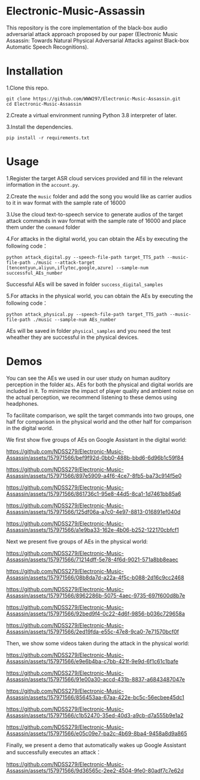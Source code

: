 # Electronic-Music-Assassin
This repository is the core implementation of the black-box audio adversarial attack approach proposed by our paper (Electronic Music Assassin: Towards Natural Physical Adversarial Attacks against Black-box Automatic Speech Recognitions).

# Installation
1.Clone this repo.
```
git clone https://github.com/WWW297/Electronic-Music-Assassin.git
cd Electronic-Music-Assassin
```
2.Create a virtual environment running Python 3.8 interpreter of later.

3.Install the dependencies.
```
pip install -r requirements.txt
```
# Usage
1.Register the target ASR cloud services provided and fill in the relevant information in the  `account.py`.

2.Create the `music` folder and add the song you would like as carrier audios to it in wav format with the sample rate of 16000

3.Use the cloud text-to-speech service to generate audios of the target attack commands in wav format with the sample rate of 16000 and place them under the `command` folder

4.For attacks in the digital world, you can obtain the AEs by executing the following code：
```
python attack_digital.py --speech-file-path target_TTS_path --music-file-path ./music --attack-target [tencentyun,aliyun,iflytec,google,azure] --sample-num successful_AEs_number
```
Successful AEs will be saved in folder `success_digital_samples`

5.For attacks in the physical world, you can obtain the AEs by executing the following code：
```
python attack_physical.py --speech-file-path target_TTS_path --music-file-path ./music --sample-num AEs_number
```
AEs will be saved in folder `physical_samples` and you need the test wheather they are successful in the physical devices.

# Demos
You can see the AEs we used in our user study on human auditory perception in the folder `AEs`. AEs for both the physical and digital worlds are included in it. To minimize the impact of player quality and ambient noise on the actual perception, we recommend listening to these demos using headphones.

To facilitate comparison, we split the target commands into two groups, one half for comparison in the physical world and the other half for comparison in the digital world.

We first show five groups of AEs on Google Assistant in the digital world:

https://github.com/NDSS279/Electronic-Music-Assassin/assets/157971566/bef9f92d-0bb0-488b-bbd6-6d96b1c59f84

https://github.com/NDSS279/Electronic-Music-Assassin/assets/157971566/897e5909-a4f6-4ce7-8fb5-ba73c914f5e0

https://github.com/NDSS279/Electronic-Music-Assassin/assets/157971566/861736c1-95e8-44d5-8ca1-1d7461bb85a6

https://github.com/NDSS279/Electronic-Music-Assassin/assets/157971566/125df06a-a7c0-4e97-8813-016891ef040d

https://github.com/NDSS279/Electronic-Music-Assassin/assets/157971566/a1e9ba33-162e-4b06-b252-122170cbfcf1



Next we present five groups of AEs in the physical world:

https://github.com/NDSS279/Electronic-Music-Assassin/assets/157971566/71214dff-5e78-4f6d-9021-571a8bb8eaec

https://github.com/NDSS279/Electronic-Music-Assassin/assets/157971566/08b8da7d-a22a-4f5c-b088-2d16c9cc2468

https://github.com/NDSS279/Electronic-Music-Assassin/assets/157971566/8962286b-5075-4aec-9735-697f600d8b7e

https://github.com/NDSS279/Electronic-Music-Assassin/assets/157971566/92bed9f4-0c22-4d6f-9856-b036c729658a

https://github.com/NDSS279/Electronic-Music-Assassin/assets/157971566/2ed19fda-e55c-47e8-9ca0-7e71570bcf0f


Then, we show some videos taken during the attack in the physical world:


https://github.com/NDSS279/Electronic-Music-Assassin/assets/157971566/e9e6b4ba-c7bb-421f-9e9d-6f1c61c1bafe

https://github.com/NDSS279/Electronic-Music-Assassin/assets/157971566/91e00a30-accd-431b-8837-a6843487047e

https://github.com/NDSS279/Electronic-Music-Assassin/assets/157971566/856453aa-67aa-422e-bc5c-56ecbee45dc1

https://github.com/NDSS279/Electronic-Music-Assassin/assets/157971566/c1b52470-35ed-40d3-a9cb-d7a555b9e1a2

https://github.com/NDSS279/Electronic-Music-Assassin/assets/157971566/e05c09e7-ba2c-4b69-8ba4-9458a8d9a865

Finally, we present a demo that automatically wakes up Google Assistant and successfully executes an attack：

https://github.com/NDSS279/Electronic-Music-Assassin/assets/157971566/9d36565c-2ee2-4504-9fe0-80adf7c7e62d


